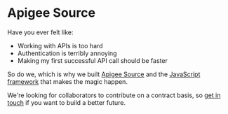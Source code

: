 # Apigee Source
Have you ever felt like:
* Working with APIs is too hard
* Authentication is terribly annoying
* Making my first successful API call should be faster

So do we, which is why we built [Apigee Source](http://blog.apigee.com/detail/apigee_source_twitter_api/) and the [JavaScript framework](http://apigee.github.com/Apigee-Source-for-JavaScript/) that makes the magic happen.

We're looking for collaborators to contribute on a contract basis, so [get in touch](mailto:source@apigee.com) if you want to build a better future.